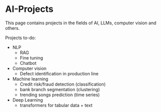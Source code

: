 # AI-Projects

This page contains projects in the fields of AI, LLMs, computer vision and others.

Projects to-do:
- NLP
  - RAG
  - Fine tuning
  - Chatbot
- Computer vision
  - Defect identification in production line
- Machine learning
  - Credit risk/fraud detection (classification)
  - bank branch segmentation (clustering)
  - trending songs prediction (time series)
- Deep Learning
  - transformers for tabular data + text
